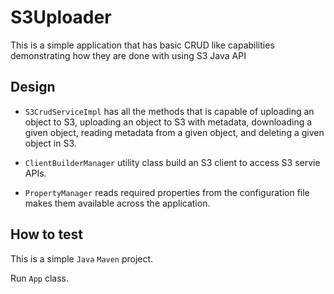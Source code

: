 # S3Uploader
This is a simple application that has basic CRUD like capabilities demonstrating how they are done with using S3 Java API

## Design
* `S3CrudServiceImpl` has all the methods that is capable of uploading an object to S3, uploading an object to S3 with metadata, downloading a given object, reading metadata from a given object, and deleting a given object in S3.

* `ClientBuilderManager` utility class build an S3 client to access S3 servie APIs.

* `PropertyManager` reads required properties from the configuration file makes them available across the application.


## How to test
This is a simple `Java` `Maven` project.

Run `App` class.
